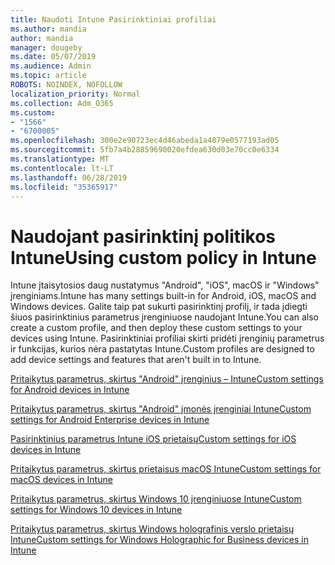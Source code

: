 ```yaml
---
title: Naudoti Intune Pasirinktiniai profiliai
ms.author: mandia
author: mandia
manager: dougeby
ms.date: 05/07/2019
ms.audience: Admin
ms.topic: article
ROBOTS: NOINDEX, NOFOLLOW
localization_priority: Normal
ms.collection: Adm_O365
ms.custom:
- "1566"
- "6700005"
ms.openlocfilehash: 300e2e90723ec4d46abeda1a4879e0577193ad05
ms.sourcegitcommit: 5fb7a4b28859690020efdea630d03e70cc0e6334
ms.translationtype: MT
ms.contentlocale: lt-LT
ms.lasthandoff: 06/28/2019
ms.locfileid: "35365917"
---
```

# <a name="using-custom-policy-in-intune"></a><span data-ttu-id="58910-102">Naudojant pasirinktinį politikos Intune</span><span class="sxs-lookup"><span data-stu-id="58910-102">Using custom policy in Intune</span></span>

<span data-ttu-id="58910-103">Intune įtaisytosios daug nustatymus "Android", "iOS", macOS ir "Windows" įrenginiams.</span><span class="sxs-lookup"><span data-stu-id="58910-103">Intune has many settings built-in for Android, iOS, macOS and Windows devices.</span></span> <span data-ttu-id="58910-104">Galite taip pat sukurti pasirinktinį profilį, ir tada įdiegti šiuos pasirinktinius parametrus įrenginiuose naudojant Intune.</span><span class="sxs-lookup"><span data-stu-id="58910-104">You can also create a custom profile, and then deploy these custom settings to your devices using Intune.</span></span> <span data-ttu-id="58910-105">Pasirinktiniai profiliai skirti pridėti įrenginių parametrus ir funkcijas, kurios nėra pastatytas Intune.</span><span class="sxs-lookup"><span data-stu-id="58910-105">Custom profiles are designed to add device settings and features that aren't built in to Intune.</span></span>

[<span data-ttu-id="58910-106">Pritaikytus parametrus, skirtus "Android" įrenginius – Intune</span><span class="sxs-lookup"><span data-stu-id="58910-106">Custom settings for Android devices in Intune</span></span>](https://docs.microsoft.com/intune/custom-settings-android)

[<span data-ttu-id="58910-107">Pritaikytus parametrus, skirtus "Android" įmonės įrenginiai Intune</span><span class="sxs-lookup"><span data-stu-id="58910-107">Custom settings for Android Enterprise devices in Intune</span></span>](https://docs.microsoft.com/intune/custom-settings-android-for-work)

[<span data-ttu-id="58910-108">Pasirinktinius parametrus Intune iOS prietaisų</span><span class="sxs-lookup"><span data-stu-id="58910-108">Custom settings for iOS devices in Intune</span></span>](https://docs.microsoft.com/intune/custom-settings-ios)

[<span data-ttu-id="58910-109">Pritaikytus parametrus, skirtus prietaisus macOS Intune</span><span class="sxs-lookup"><span data-stu-id="58910-109">Custom settings for macOS devices in Intune</span></span>](https://docs.microsoft.com/intune/custom-settings-macos)

[<span data-ttu-id="58910-110">Pritaikytus parametrus, skirtus Windows 10 įrenginiuose Intune</span><span class="sxs-lookup"><span data-stu-id="58910-110">Custom settings for Windows 10 devices in Intune</span></span>](https://docs.microsoft.com/intune/custom-settings-windows-10)

[<span data-ttu-id="58910-111">Pritaikytus parametrus, skirtus Windows holografinis verslo prietaisų Intune</span><span class="sxs-lookup"><span data-stu-id="58910-111">Custom settings for Windows Holographic for Business devices in Intune</span></span>](https://docs.microsoft.com/intune/custom-settings-windows-holographic)
